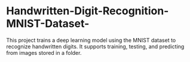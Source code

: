 # Handwritten-Digit-Recognition-MNIST-Dataset-
This project trains a deep learning model using the MNIST dataset to recognize handwritten digits. It supports training, testing, and predicting from images stored in a folder.
